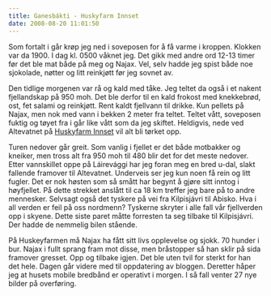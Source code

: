 ```yaml
---
title: Ganesbákti - Huskyfarm Innset
date: 2008-08-20 11:01:50
---
```


Som fortalt i går krøp jeg ned i soveposen for å få varme i kroppen. Klokken var da 1900. I dag kl. 0500 våknet jeg. Det gikk med andre ord 12-13 timer før det ble mat både på meg og Najax. Vel, selv hadde jeg spist både noe sjokolade, nøtter og litt reinkjøtt før jeg sovnet av.

Den tidlige morgenen var rå og kald med tåke. Jeg teltet da også i et nakent fjellandskap på 950 moh. Det ble derfor til en kald frokost med knekkebrød, ost, fet salami og reinkjøtt. Rent kaldt fjellvann til drikke. Kun pellets på Najax, men nok med vann i bekken 2 meter fra teltet. Teltet vått, soveposen fuktig og tøyet fra i går like vått som da jeg skiftet.  Heldigvis, nede ved Altevatnet på <a href="http://huskyfarm.de/">Huskyfarm Innset</a> vil alt bli tørket opp.

Turen nedover går greit. Som vanlig i fjellet er det både motbakker og kneiker, men tross alt fra 950 moh til 480 blir det for det meste nedover. Etter vannskillet oppe på Láirevággi har jeg foran meg en bred u-dal, slakt fallende framover til Altevatnet. Underveis ser jeg kun noen få rein og litt fugler. Det er nok høsten som så smått har begynt å gjøre sitt inntog i høyfjellet. På dette strekket anslått til ca 18 km treffer jeg bare på to andre mennesker. Selvsagt også det tyskere på vei fra Kilpisjávri til Abisko. Hva i all verden er feil på oss nordmenn? Tyskerne skryter i alle fall vår fjellverden opp i skyene. Dette siste paret måtte forresten ta seg tilbake til Kilpisjávri. Der hadde de nemmelig bilen stående.

På Huskeyfarmen må Najax ha fått sitt livs opplevelse og sjokk. 70 hunder i bur. Najax i fullt sprang fram mot disse, men bråstopper så han sklir på sida framover gresset. Opp og tilbake igjen. Det ble uten tvil for sterkt for han det hele. Dagen går  videre med til oppdatering av bloggen.  Deretter håper jeg at husets mobile bredbånd er operativt i morgen. I så fall venter 27 nye bilder på overføring.
